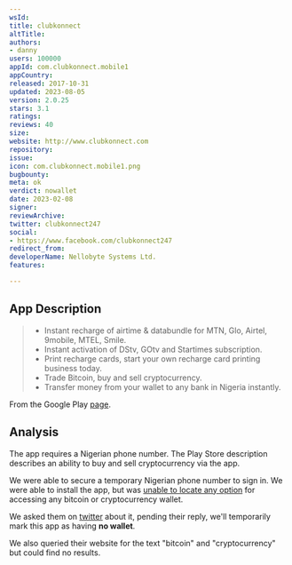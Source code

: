 ```yaml
---
wsId: 
title: clubkonnect
altTitle: 
authors:
- danny
users: 100000
appId: com.clubkonnect.mobile1
appCountry: 
released: 2017-10-31
updated: 2023-08-05
version: 2.0.25
stars: 3.1
ratings: 
reviews: 40
size: 
website: http://www.clubkonnect.com
repository: 
issue: 
icon: com.clubkonnect.mobile1.png
bugbounty: 
meta: ok
verdict: nowallet
date: 2023-02-08
signer: 
reviewArchive: 
twitter: clubkonnect247
social:
- https://www.facebook.com/clubkonnect247
redirect_from: 
developerName: Nellobyte Systems Ltd.
features: 

---
```


## App Description 

> - Instant recharge of airtime & databundle for MTN, Glo, Airtel, 9mobile, MTEL, Smile.
> - Instant activation of DStv, GOtv and Startimes subscription.
> - Print recharge cards, start your own recharge card printing business today.
> - Trade Bitcoin, buy and sell cryptocurrency.
> - Transfer money from your wallet to any bank in Nigeria instantly.

From the Google Play [page](https://play.google.com/store/apps/details?id=com.clubkonnect.mobile1).

## Analysis 

The app requires a Nigerian phone number. The Play Store description describes an ability to buy and sell cryptocurrency via the app. 

We were able to secure a temporary Nigerian phone number to sign in. We were able to install the app, but was [unable to locate any option](https://twitter.com/BitcoinWalletz/status/1623260362387902465) for accessing any bitcoin or cryptocurrency wallet. 

We asked them on [twitter](https://twitter.com/BitcoinWalletz/status/1623262078575456257) about it, pending their reply, we'll temporarily mark this app as having **no wallet**. 

We also queried their website for the text "bitcoin" and "cryptocurrency" but could find no results.   



